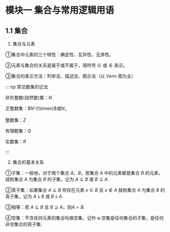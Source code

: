 # 模块一 集合与常用逻辑用语

## 1.1 集合

1. 集合与元素

①集合中元素的三个特性：确定性、互异性、无序性。

②元素与集合的关系是属于或不属于，用符号 $\in$ 或 $\notin$ 表示。

③集合的表示方法：列举法、描述法、图示法（以 Venn 图为主）

::: tip 常见数集的记法

非负整数(自然数)集：$N$

正整数集：$N^{\\times}$或$N_+$

整数集：$Z$

有理数集：$Q$

实数集：$R$

:::

2. 集合的基本关系

①子集：一般地，对于两个集合 $A$、$B$，若集合 $A$ 中的元素都是集合 $B$ 的元素，就称集合 $A$ 为集合 $B$ 的子集，记为 $A \subseteq B$ 或 $B \supseteq A$.

②真子集：如果集合 $A \subseteq B$ 但存在元素 $x \in B$ 且 $x \notin A$ 就称集合 $A$ 为集合 $B$ 的真子集，记为 $A \subsetneqq B$ 或 $B \supsetneqq A$.

③相等：若 $A \subseteq B$ 且 $B \supseteq A$，则$A=B$.

④空集：不含任何元素的集合叫做空集，记作 $\emptyset$.空集是任何集合的子集，是任何非空集合的真子集.
